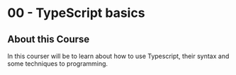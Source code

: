 # 00 - TypeScript basics

## About this Course

In this courser will be to learn about how to use Typescript, their syntax and some techniques to programming.